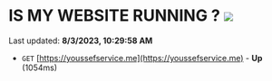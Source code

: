 # IS MY WEBSITE RUNNING ? [![](https://img.shields.io/static/v1?label=Sponsor&message=%E2%9D%A4&logo=GitHub&color=%23fe8e86)](https://github.com/sponsors/<username>)

Last updated: **8/3/2023, 10:29:58 AM**

- `GET` [https://youssefservice.me](https://youssefservice.me) - **Up** (1054ms)
